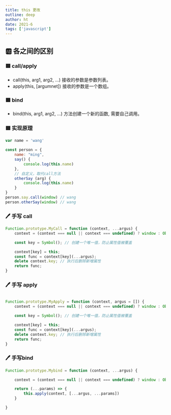 ```yaml
---
title: this 更改
outline: deep
author: ht
date: 2021-6
tags: ['javascript']
---
```


## 🆎 各之间的区别
 
### 🟥 call/apply

- call(this, arg1, arg2, ...) 接收的参数是参数列表。
- apply(this, [argumnet]) 接收的参数是一个数组。

### 🟪 bind

- bind(this, arg1, arg2, ...) 方法创建一个新的函数, 需要自己调用。

### 🟥 实现原理

```js
var name = 'wang'

const person = {
    name: "ming",
    say() {
        console.log(this.name)
    },
    // 自定义，取代call方法
    otherSay (arg) {
        console.log(this.name)
    }
}
person.say.call(window) // wang
person.otherSay(window) // wang
```


### 🖊️ 手写 call

```js
Function.prototype.MyCall = function (context, ...argus) {
    context = (context === null || context === undefined) ? window : Object(context);

    const key = Symbol(); // 创建一个唯一值，防止属性值被覆盖

    context[key] = this;
    const func = context[key](...argus);
    delete context.key; // 执行后删除新增属性
    return func;
}

```

### 🖊️ 手写 apply


```js

Function.prototype.MyApply = function (context, argus = []) {
    context = (context === null || context === undefined) ? window : Object(context);

    const key = Symbol(); // 创建一个唯一值，防止属性值被覆盖

    context[key] = this;
    const func = context[key](...argus);
    delete context.key; // 执行后删除新增属性
    return func;
}

```

### 🖊️ 手写bind

```js
Function.prototype.Mybind = function (context, ...argus) {

    context = (context === null || context === undefined) ? window : Object(context);

    return (...params) => {
        this.apply(context, [...argus, ...params])
    }

}

```


